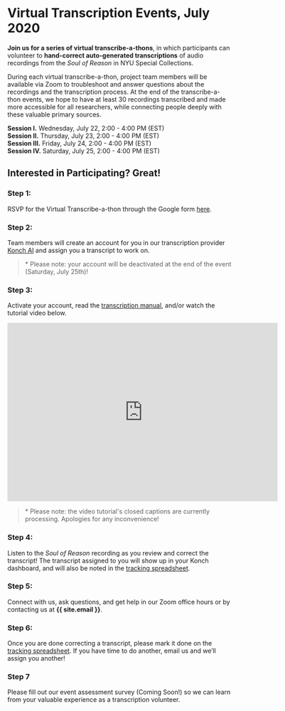 # Virtual Transcription Events, July 2020

**Join us for a series of virtual transcribe-a-thons**, in which participants can volunteer to **hand-correct auto-generated transcriptions** of audio recordings from the *Soul of Reason* in NYU Special Collections.

During each virtual transcribe-a-thon, project team members will be available via Zoom to troubleshoot and answer questions about the recordings and the transcription process. At the end of the transcribe-a-thon events, we hope to have at least 30 recordings transcribed and made more accessible for all researchers, while connecting people deeply with these valuable primary sources.


__Session I.__    Wednesday, July 22, 2:00 - 4:00 PM (EST)  
__Session II.__   Thursday, July 23, 2:00 - 4:00 PM (EST)  
__Session III.__  Friday, July 24, 2:00 - 4:00 PM (EST)  
__Session IV.__   Saturday, July 25, 2:00 - 4:00 PM (EST)


## Interested in Participating? Great!

### Step 1:

RSVP for the Virtual Transcribe-a-thon through the Google form [here](https://docs.google.com/forms/d/e/1FAIpQLSdVfQXoNOnJH6H6c73xU0vjd6qDt8YjFo43qzKphF6ejgzBEA/viewform).


### Step 2:

Team members will create an account for you in our transcription provider [Konch AI](https://www.konch.ai/) and assign you a transcript to work on.

> \* Please note: your account will be deactivated at the end of the event (Saturday, July 25th)!


### Step 3:

Activate your account, read the [transcription manual](https://docs.google.com/document/d/1A9GXvfz30xaln7onryVzN4Dxqa6i643rNgGF6FpLzwg/edit?usp=sharing), and/or watch the tutorial video below.

<iframe id="kaltura_player" src="https://cdnapisec.kaltura.com/p/1674401/sp/167440100/embedIframeJs/uiconf_id/23435171/partner_id/1674401?iframeembed=true&playerId=kaltura_player&entry_id=1_dm3hh22r&flashvars[streamerType]=auto&amp;flashvars[localizationCode]=en&amp;flashvars[leadWithHTML5]=true&amp;flashvars[sideBarContainer.plugin]=true&amp;flashvars[sideBarContainer.position]=left&amp;flashvars[sideBarContainer.clickToClose]=true&amp;flashvars[chapters.plugin]=true&amp;flashvars[chapters.layout]=vertical&amp;flashvars[chapters.thumbnailRotator]=false&amp;flashvars[streamSelector.plugin]=true&amp;flashvars[EmbedPlayer.SpinnerTarget]=videoHolder&amp;flashvars[dualScreen.plugin]=true&amp;flashvars[LeadWithHLSOnFlash]=true&amp;flashvars[Kaltura.addCrossoriginToIframe]=true&amp;&wid=1_grurw5h2" width="608" height="402" allowfullscreen webkitallowfullscreen mozAllowFullScreen allow="autoplay \*; fullscreen \*; encrypted-media \*" sandbox="allow-forms allow-same-origin allow-scripts allow-top-navigation allow-pointer-lock allow-popups allow-modals allow-orientation-lock allow-popups-to-escape-sandbox allow-presentation allow-top-navigation-by-user-activation" frameborder="0" title="Kaltura Player"></iframe>


> \* Please note: the video tutorial's closed captions are currently processing. Apologies for any inconvenience!

### Step 4:

Listen to the *Soul of Reason* recording as you review and correct the transcript! The transcript assigned to you will show up in your Konch dashboard, and will also be noted in the [tracking spreadsheet](https://docs.google.com/spreadsheets/d/1fDapAwMI8Iu7InBHt5cu2ZtcfCPopQ6_Ur4wQSEHi1U/edit#gid=0).


### Step 5:

Connect with us, ask questions, and get help in our Zoom office hours or by contacting us at **{{ site.email }}**.


### Step 6:

Once you are done correcting a transcript, please mark it done on the [tracking spreadsheet](https://docs.google.com/spreadsheets/d/1fDapAwMI8Iu7InBHt5cu2ZtcfCPopQ6_Ur4wQSEHi1U/edit#gid=0). If you have time to do another, email us and we’ll assign you another!

### Step 7

Please fill out our event assessment survey (Coming Soon!) so we can learn from your valuable experience as a transcription volunteer.
